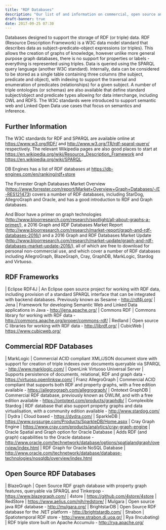 ```yaml
---
title: "RDF Databases"
description: "Our list of and information on commercial, open source and cloud based RDF databases and associated technologies, including MarkLogic, AllegroGraph, Stardog, BlazeGraph and alternatives to these."
draft-banner: true
date: 2017-09-25 07:30
---
```

Databases designed to support the storage of RDF (or triple) data.  RDF (Resource Description Framework) is a W3C data model standard that describes data as subject–predicate–object expressions (or triples).  This allows the creation of graphs of knowledge, however unlike more general purpose graph databases, there is no support for properties or labels - everything is represented using triples.  Data is queried using the SPARQL query language (another W3C standard).  Internally, data can be considered to be stored as a single table containing three columns (the subject, predicate and object), with indexing to support the traversal and enumeration of predicates (relationships) for a given subject.  A number of triple ontologies (or schemas) are also available that define standard subject/object and predicate types allowing for data interchange, including OWL and RDFS. The W3C standards were introduced to support semantic web and Linked Open Data use cases that focus on semantics and inference.
<!--more-->

## Further Information

The W3C standards for RDF and SPARQL are available online at <https://www.w3.org/RDF/> and <http://www.w3.org/TR/rdf-sparql-query/> respectively.  The relevant Wikipedia pages are also good places to start at <https://en.wikipedia.org/wiki/Resource_Description_Framework> and <https://en.wikipedia.org/wiki/SPARQL>.

DB Engines has a list of RDF databases at <https://db-engines.com/en/ranking/rdf+store>

The Forrester Graph Databases Market Overview (<https://www.forrester.com/report/Market+Overview+Graph+Databases/-/E-RES121473>) covers a number of RDF databases, including StarDog, AllegroGraph and Oracle, and has a good introduction to RDF and Graph databases.

And Bloor have a primer on graph technologies (<http://www.bloorresearch.com/research/spotlight/all-about-graphs-a-primer/>), a 2016 Graph and RDF Databases Market Report (<http://www.bloorresearch.com/research/market-report/graph-and-rdf-databases-2016/>) and a 2016 Graph and RDF Databases Market Update (<http://www.bloorresearch.com/research/market-update/graph-and-rdf-databases-market-update-2016/>), all of which are free to download for personal non-commercial use, and which cover a number of RDF databases including AllegroGraph, BlazeGraph, Cray, GraphDB, MarkLogic, Stardog and Virtuoso.

## RDF Frameworks

| Eclipse RDF4J | An Eclipse open source project for working with RDF data, including provision of a standard SPARQL interface that can be integrated with backend databases.  Previously known as Sesame - <http://rdf4j.org/>
| Jena | Framework for developing Semantic Web and Linked Data applications in Java - <http://jena.apache.org/>
| Commons RDF | Commons library for working with RDF data - <http://commons.apache.org/proper/commons-rdf/>
| Redland | Open source C libraries for working with RDF data - <http://librdf.org/>
| CubicWeb | <https://www.cubicweb.org/>

## Commercial RDF Databases

| MarkLogic | Commercial ACID compliant XML/JSON document store with support for creation of triple indexes over documents queryable via SPARQL - <http://www.marklogic.com/>
| OpenLink Virtuoso Universal Server | Supports persistence of documents, relational, RDF and graph data - <https://virtuoso.openlinksw.com/>
| Franz AllegroGraph | Commercial ACID compliant that supports both RDF and property graphs, with a free edition available - <https://allegrograph.com/allegrograph/>
| Ontotext GraphDB | Commercial RDF database, previously known as OWLIM, and with a free edition available - <https://ontotext.com/products/graphdb/>
| Complexible Stardog | RDF database that also support property graphs and data virtualisation, with a community edition available - <http://www.stardog.com/>
| Dydra | Cloud based - <https://dydra.com/>
| SparkleDB | <https://www.syssurge.com/Products/SparkleDB/Home.aspx>
| Cray Graph Engine | <https://www.cray.com/products/analytics/cray-graph-engine>
| Oracle Spatial and Graph option for Oracle Database | Adds RDF (and graph) capabilities to the Oracle database - <http://www.oracle.com/technetwork/database/options/spatialandgraph/overview/index.html>
| RDF Graph for Oracle NoSQL Database | <http://www.oracle.com/technetwork/database/database-technologies/nosqldb/overview/index.html>

## Open Source RDF Databases

| BlazeGraph | Open Source RDF graph database with property graph features, queryable via SPARQL and Tinkerpop - <https://www.blazegraph.com/>
| 4store | <https://github.com/4store/4store>
| RedStore | <https://www.aelius.com/njh/redstore/>
| Mulgara | Open source java RDF database - <http://mulgara.org/>
| BrightstarDB | Open Source RDF database for the .NET platform - <http://brightstardb.com/>
| Strabon | Spatiotemporal RDF store - <http://www.strabon.di.uoa.gr/>
| Rya (Incubating) | RDF triple store built on Apache Accumulo - <http://rya.apache.org/>